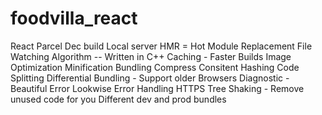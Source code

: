 # foodvilla_react



React
Parcel
Dec build
Local server
HMR = Hot Module Replacement
File Watching Algorithm -- Written in C++
Caching - Faster Builds
Image Optimization
Minification
Bundling
Compress
Consitent Hashing
Code Splitting
Differential Bundling - Support older Browsers
Diagnostic - Beautiful Error Lookwise
Error Handling
HTTPS
Tree Shaking - Remove unused code for you
Different dev and prod bundles
